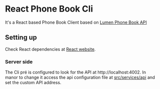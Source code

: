 # React Phone Book Cli
It's a React based Phone Book Client based on [Lumen Phone Book API](https://github.com/HyllerBandeira/lumen-phone-book-api)

## Setting up
Check React dependencies at [React website](https://reactjs.org/tutorial/tutorial.html).

### Server side 
The Cli pré is configured to look for the API at http://localhost:4002. In manor to change it access the api configuration file at [src/services/api](https://github.com/HyllerBandeira/react-phone-book/blob/master/src/services/api.js) and set the custom API address.


